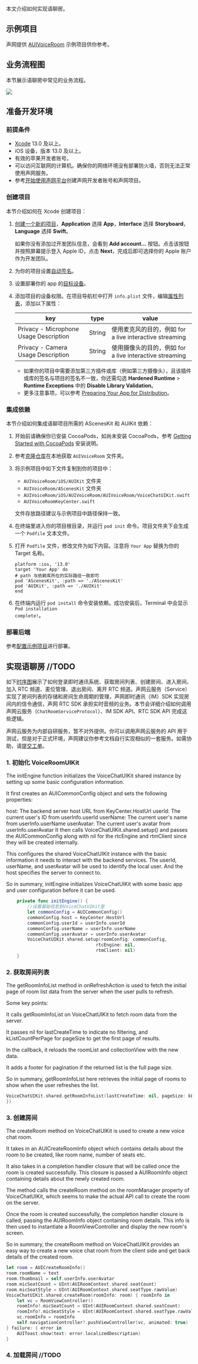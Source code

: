 本文介绍如何实现语聊房。

## 示例项目

声网提供 [AUIVoiceRoom](https://github.com/AgoraIO-Community/AUIVoiceRoom/tree/main) 示例项目供你参考。


## 业务流程图

本节展示语聊房中常见的业务流程。

![](https://web-cdn.agora.io/docs-files/1697095578162)

## 准备开发环境

### 前提条件

- [Xcode](https://apps.apple.com/cn/app/xcode/id497799835?mt=12) 13.0 及以上。
- iOS 设备，版本 13.0 及以上。
- 有效的苹果开发者账号。
- 可以访问互联网的计算机。确保你的网络环境没有部署防火墙，否则无法正常使用声网服务。
- 参考[开始使用声网平台](https://docportal.shengwang.cn/cn/Agora%20Platform/get_appid_token?platform=All%20Platforms)创建声网开发者账号和声网项目。

### 创建项目

本节介绍如何在 Xcode 创建项目：

1. [创建一个新的项目](https://help.apple.com/xcode/mac/current/#/dev07db0e578)，**Application** 选择 **App**，**Interface** 选择 **Storyboard**，**Language** 选择 **Swift**。

    <div class="alert note">如果你没有添加过开发团队信息，会看到 <b>Add account…</b> 按钮。点击该按钮并按照屏幕提示登入 Apple ID，点击 <b>Next</b>，完成后即可选择你的 Apple 账户作为开发团队。</div>

2. 为你的项目设置[自动签名](https://help.apple.com/xcode/mac/current/#/dev23aab79b4)。

3. 设置部署你的 app 的[目标设备](https://help.apple.com/xcode/mac/current/#/deve69552ee5)。

4. 添加项目的设备权限。在项目导航栏中打开 `info.plist` 文件，编辑[属性列表](https://help.apple.com/xcode/mac/current/#/dev3f399a2a6)，添加以下属性：

    | key                                    | type   | value                                                        |
    | -------------------------------------- | ------ | ------------------------------------------------------------ |
    | Privacy - Microphone Usage Description | String | 使用麦克风的目的，例如 for a live interactive streaming |
    | Privacy - Camera Usage Description       | String | 使用摄像头的目的，例如 for a live interactive streaming |

    <div class="alert note"><ul><li>如果你的项目中需要添加第三方插件或库（例如第三方摄像头），且该插件或库的签名与项目的签名不一致，你还需勾选 <b>Hardened Runtime</b> > <b>Runtime Exceptions</b> 中的 <b>Disable Library Validation</b>。</li><li>更多注意事项，可以参考 <a href="https://developer.apple.com/documentation/xcode/preparing_your_app_for_distribution">Preparing Your App for Distribution</a >。</li></ul></div>

### 集成依赖

本节介绍如何集成语聊项目所需的 AScenesKit 和 AUIKit 依赖：

1. 开始前请确保你已安装 CocoaPods，如尚未安装 CocoaPods，参考 [Getting Started with CocoaPods](https://guides.cocoapods.org/using/getting-started.html#getting-started) 安装说明。

2. 参考[克隆仓库](//TODO)在本地获取 `AUIVoiceRoom` 文件夹。

3. 将示例项目中如下文件复制到你的项目中：

    - `AUIVoiceRoom/iOS/AUIKit` 文件夹
    - `AUIVoiceRoom/AScenesKit` 文件夹
    - `AUIVoiceRoom/iOS/AUIVoiceRoom/AUIVoiceRoom/VoiceChatUIKit.swift`
    - `AUIVoiceRoomKeyCenter.swift`

    文件存放路径建议与示例项目中路径保持一致。

4. 在终端里进入你的项目根目录，并运行 `pod init` 命令。项目文件夹下会生成一个 `Podfile` 文本文件。

5. 打开 `Podfile` 文件，修改文件为如下内容。注意将 `Your App` 替换为你的 Target 名称。

    ```shell
    platform :ios, '13.0'
    target 'Your App' do
    # path 与依赖库所在的实际路径一致即可
    pod 'AScenesKit', :path => './AScenesKit'
    pod 'AUIKit', :path => './AUIKit'
    end
    ```

6. 在终端内运行 <code>pod install</code> 命令安装依赖。成功安装后，Terminal 中会显示 <code>Pod installation complete!</code>。

### 部署后端

参考[配置示例项目](//TODO)进行部署。

## 实现语聊房 //TODO

如下[时序图](#api-时序图)展示了如何登录即时通讯系统、获取房间列表、创建房间、进入房间、加入 RTC 频道、麦位管理、退出房间、离开 RTC 频道。声网云服务（Service）实现了房间列表的存储和房间生命周期的管理，声网即时通讯（IM）SDK 实现房间内的信令通信，声网 RTC SDK 承担实时音频的业务。本节会详细介绍如何调用声网云服务（`ChatRoomServiceProtocol`）、IM SDK API、RTC SDK API 完成这些逻辑。

<div class="alert note">声网云服务为内部自研服务，暂不对外提供。你可以调用声网云服务的 API 用于测试，但是对于正式环境，声网建议你参考文档自行实现相似的一套服务。如需协助，请<a href="https://docs.agora.io/cn/Agora%20Platform/ticket?platform=All%20Platforms">提交工单</a>。</div>


### 1. 初始化 VoiceRoomUIKit

The initEngine function initializes the VoiceChatUIKit shared instance by setting up some basic configuration information.

It first creates an AUICommonConfig object and sets the following properties:

host: The backend server host URL from KeyCenter.HostUrl
userId: The current user's ID from userInfo.userId
userName: The current user's name from userInfo.userName
userAvatar: The current user's avatar from userInfo.userAvatar
It then calls VoiceChatUIKit.shared.setup() and passes the AUICommonConfig along with nil for the rtcEngine and rtmClient since they will be created internally.

This configures the shared VoiceChatUIKit instance with the basic information it needs to interact with the backend services. The userId, userName, and userAvatar will be used to identify the local user. And the host specifies the server to connect to.

So in summary, initEngine initializes VoiceChatUIKit with some basic app and user configuration before it can be used.


```swift
    private func initEngine() {
        //设置基础信息到VoiceChatUIKit里
        let commonConfig = AUICommonConfig()
        commonConfig.host = KeyCenter.HostUrl
        commonConfig.userId = userInfo.userId
        commonConfig.userName = userInfo.userName
        commonConfig.userAvatar = userInfo.userAvatar
        VoiceChatUIKit.shared.setup(roomConfig: commonConfig,
                                  rtcEngine: nil,
                                  rtmClient: nil)
    }
```

### 2. 获取房间列表

The getRoomInfoList method in onRefreshAction is used to fetch the initial page of room list data from the server when the user pulls to refresh.

Some key points:

It calls getRoomInfoList on VoiceChatUIKit to fetch room data from the server.

It passes nil for lastCreateTime to indicate no filtering, and kListCountPerPage for pageSize to get the first page of results.

In the callback, it reloads the roomList and collectionView with the new data.

It adds a footer for pagination if the returned list is the full page size.

So in summary, getRoomInfoList here retrieves the initial page of rooms to show when the user refreshes the list.

```swift
VoiceChatUIKit.shared.getRoomInfoList(lastCreateTime: nil, pageSize: kListCountPerPage, callback: {[weak self] error, list in
})
```

### 3. 创建房间

The createRoom method on VoiceChatUIKit is used to create a new voice chat room.

It takes in an AUICreateRoomInfo object which contains details about the room to be created, like room name, number of seats etc.

It also takes in a completion handler closure that will be called once the room is created successfully. This closure is passed a AUIRoomInfo object containing details about the newly created room.

The method calls the createRoom method on the roomManager property of VoiceChatUIKit, which seems to make the actual API call to create the room on the server.

Once the room is created successfully, the completion handler closure is called, passing the AUIRoomInfo object containing room details. This info is then used to instantiate a RoomViewController and display the new room's screen.

So in summary, the createRoom method on VoiceChatUIKit provides an easy way to create a new voice chat room from the client side and get back details of the created room.



```swift
let room = AUICreateRoomInfo()
room.roomName = text
room.thumbnail = self.userInfo.userAvatar
room.micSeatCount = UInt(AUIRoomContext.shared.seatCount)
room.micSeatStyle = UInt(AUIRoomContext.shared.seatType.rawValue)
VoiceChatUIKit.shared.createRoom(roomInfo: room) { roomInfo in
    let vc = RoomViewController()
    roomInfo?.micSeatCount = UInt(AUIRoomContext.shared.seatCount)
    roomInfo?.micSeatStyle = UInt(AUIRoomContext.shared.seatType.rawValue)
    vc.roomInfo = roomInfo
    self.navigationController?.pushViewController(vc, animated: true)
} failure: { error in
    AUIToast.show(text: error.localizedDescription)
}
```

### 4. 加载房间 //TODO

```swift
```